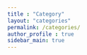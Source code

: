 ```yaml
---
title : "Category"
layout: "categories"
permalink: /categories/
author_profile : true
sidebar_main: true
---
```


